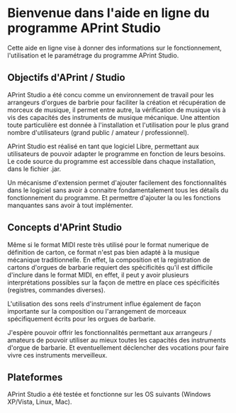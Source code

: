 
Bienvenue dans l'aide en ligne du programme APrint Studio
=========================================================



Cette aide en ligne vise à donner des informations sur le fonctionnement, l'utilisation et le paramétrage du programme APrint Studio.



Objectifs d'APrint / Studio
---------------------------



APrint Studio a été concu comme un environnement de travail pour les arrangeurs d'orgues de barbrie pour faciliter la création et récupération de morceux de musique, il permet entre autre, la vérification de musique vis à vis des capacités des instruments de musique mécanique. Une attention toute particulière est donnée à l'installation et l'utilisation pour le plus grand nombre d'utilisateurs (grand public / amateur / professionnel).

APrint Studio est réalisé en tant que logiciel Libre, permettant aux utilisateurs de pouvoir adapter le programme en fonction de leurs besoins. Le code source du programme est accessible dans chaque installation, dans le fichier .jar.

Un mécanisme d'extension permet d'ajouter facilement des fonctionnalités dans le logiciel sans avoir à connaitre fondamentalement tous les détails du fonctionnement du programme. Et permettre d'ajouter la ou les fonctions manquantes sans avoir à tout implémenter.


Concepts d'APrint Studio
------------------------



Même si le format MIDI reste très utilisé pour le format numerique de définition de carton, ce format n'est pas bien adapté à la musique mécanique traditionnelle. En effet, la composition et la registration de cartons d'orgues de barbarie requiert des spécificités qu'il est difficile d'inclure dans le format MIDI, en effet, il peut y avoir plusieurs interprétations possibles sur la façon de mettre en place ces spécificités (registres, commandes diverses).

L'utilisation des sons reels d'instrument influe également de façon importante sur la composition ou l'arrangement de morceaux spécifiquement écrits pour les orgues de barbarie.

J'espère pouvoir offrir les fonctionnalités permettant aux arrangeurs / amateurs de pouvoir utiliser au mieux toutes les capacités des instruments d'orgue de barbarie. Et eventuellement déclencher des vocations pour faire vivre ces instruments merveilleux.


Plateformes
-----------



APrint Studio a été testée et fonctionne sur les OS suivants (Windows XP/Vista, Linux, Mac).



